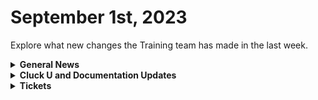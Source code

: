 # September 1st, 2023

Explore what new changes the Training team has made in the last week.

<details>

<summary><strong>General News</strong></summary>

* Game Tip for the Week: Sea of Stars is a no-brainer for fans of retro RPGs. If you have a Switch OLED, even better! If you don't have a Switch? ... You should get one.  🙂
* [The AMA has been moved up an hour to accommodate our friends in the UK](https://calendly.com/cluck-u):thumbsup:
  * Mondays: Rewst 101 @ 12pm EST + Rewst 104 @ 1:15pm EST
  * Tuesdays: Rewst 102 @ 12pm EST + Rewst 105 @ 1:15pm EST
  * Wednesdays: Rewst 103 @ 12pm EST + Rewst 106 @ 1:15pm EST
  * Thursdays: ROC AMA @ 11am EST
* Join us in our new [Cluck-U Discord channel](https://discord.com/channels/936789089703845988/1121465945295167588) if you have any questions, comments, or concerns!

</details>

<details>

<summary><strong>Cluck U and Documentation Updates</strong></summary>

**Cluck University**

* Added a [feedback and credit form](../../cluck-university/rewst-foundations-10x/) to the Rewst Foundation Pages
* Added text summaries for all the [Getting Started pages](../../cluck-university/getting-started/) for our partners who prefer reading over video
* Chow Time: Added Updated [Rewst 102](../../cluck-university/rewst-foundations-10x/102-building-a-basic-workflow.md) and [Rewst 103](../../cluck-university/rewst-foundations-10x/103-jinja-essentials-for-workflow-automation.md) videos made by our very own Legend - Eddie Chow
* Added [How to Scope an Automation](../../cluck-university/getting-started/how-to-scope-an-automation.md) video in the Getting Started Section
* Added a Workflow [Tips & Tricks video to Getting Started](../../cluck-university/getting-started/workflow-building-tips-and-tricks.md), focusing on documenting your workflows, using multi-select, and favoriting actions
* Added [page to highlight Resources](broken-reference) to Getting Started
* Updates and Fixes
  * Updated wording and formatting on the [Rewst Terminology page](../../cluck-university/getting-started/rewst-terminology.md) in Getting Started

**Documentation**

* [Open Mic - August 25th Video and Page Added](../roc-open-mics/august-25th-2023-looks-like-brandwichs-back-on-the-menu.md)
* Added a [CSP/CPV Permission Checker Page](../../prebuilt-automations/existing-crate-documentation/csp-cpv-permission-checker.md)
* Added a [DattoRMM Bring Your Own Database Page](../../documentation/integrations/rmm/datto-rmm/byod-for-dattormm.md)
* Added a [Integrating with Two CSPs Page](../../documentation/integrations/general/multi-instance-integration/integrating-with-two-csps.md)
* Updates and Fixes
  * Updated [Intro to Triggers page](../../documentation/triggers/intro-to-triggers.md)
  * Add instructions for unpacking a Crate on the [What is a Crate page](../../prebuilt-automations/crates/)
  * Added IT Glue Access Information on the[ IT Glue Integration Setup Page](../../documentation/integrations/documentation/itglue/it-glue-integration-setup.md)
  * Updated the wording on the [Database Setup Page](../../documentation/integrations/database/database-integration-setup.md)
  * Updated Support note in [Custom Integrations Page](../../documentation/integrations/other/custom-integrations/)
  * Fixed incorrect information on [Least Privilege Access Requirements for the ConnectWise Manage Integration Page](../../documentation/integrations/psa/connectwise-manage/least-privilege-access-requirements-for-connectwise-manage-integration.md)
  * Added missing images to [Form Best Practices](../../documentation/forms/form-best-practices.md) Page
  * Fixed Rewst Script Run Powershell file name for download on [Datto RMM Integration Setup Page](../../documentation/integrations/rmm/datto-rmm/datto-rmm-integration-setup.md)

</details>

<details>

<summary><strong>Tickets</strong></summary>

With the ROC now using Halo for their ticketing system, this is when you should find a ticket created for you!

* [ ] A discussion with a ROC engineer that doesn't result in a fix on first discussion
* [ ] If you have a call to troubleshoot, create workflows or other ROC work
* [ ] For all onboarding or expansion work
* [ ] If a call results in a new workflow idea or request

If you'd like to manually create a ticket yourself, review the "Rewst Support" section at the bottom of this page.

</details>
